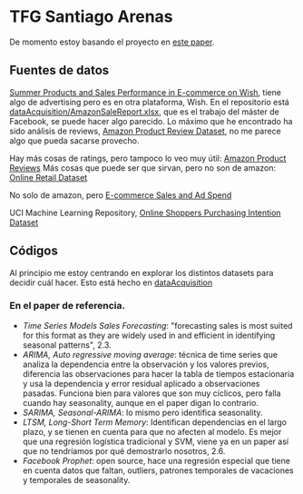 # TFG Santiago Arenas

De momento estoy basando el proyecto en [este paper](support/Current_Paper.pdf).

## Fuentes de datos
[Summer Products and Sales Performance in E-commerce on Wish](https://data.world/jfreex/summer-products-and-sales-performance-in-e-commerce-on-wish), tiene algo de advertising pero es en otra plataforma, Wish.
En el repositorio está [dataAcquisition/AmazonSaleReport.xlsx](dataAcquisition/AmazonSaleReport.xlsx), que es el trabajo del máster de Facebook, se puede hacer algo parecido. 
Lo máximo que he encontrado ha sido análisis de reviews, [Amazon Product Review Dataset](https://www.kaggle.com/datasets/snap/amazon-fine-food-reviews), no me parece algo que pueda sacarse provecho.

Hay más cosas de ratings, pero tampoco lo veo muy útil: [Amazon Product Reviews](https://www.kaggle.com/datasets/skillsmuggler/amazon-ratings)
Más cosas que puede ser que sirvan, pero no son de amazon: [Online Retail Dataset](https://www.kaggle.com/datasets/mkechinov/ecommerce-behavior-data-from-multi-category-store)
   
No solo de amazon, pero [E-commerce Sales and Ad Spend](https://data.world/)

UCI Machine Learning Repository, [Online Shoppers Purchasing Intention Dataset](https://archive.ics.uci.edu/ml/datasets/Online+Shoppers+Purchasing+Intention+Dataset)

## Códigos
Al principio me estoy centrando en explorar los distintos datasets para decidir cuál hacer. Esto está hecho en [dataAcquisition](dataAquisition)
### En el paper de referencia.
- *Time Series Models Sales Forecasting*: "forecasting sales is most suited for this format as they are widely used in and efficient in identifying seasonal patterns", 2.3.
- *ARIMA, Auto regressive moving average*: técnica de time series que analiza la dependencia entre la observación y los valores previos, diferencia las observaciones para hacer la tabla de tiempos estacionaria y usa la dependencia y error residual aplicado a observaciones pasadas. Funciona bien para valores que son muy cíclicos, pero falla cuando hay seasonality, aunque en el paper digan lo contrario.
- *SARIMA, Seasonal-ARIMA*: lo mismo pero identifica seasonality.
- *LTSM, Long-Short Term Memory*: Identifican dependencias en el largo plazo, y se tienen en cuenta para que no afecten al modelo. Es mejor que una regresión logística tradicional y SVM, viene ya en un paper así que no tendríamos por qué demostrarlo nosotros, 2.6. 
- *Facebook Prophet*: open source, hace una regresión especial que tiene en cuenta datos que faltan, outliers, patrones temporales de vacaciones y temporales de seasonality.
